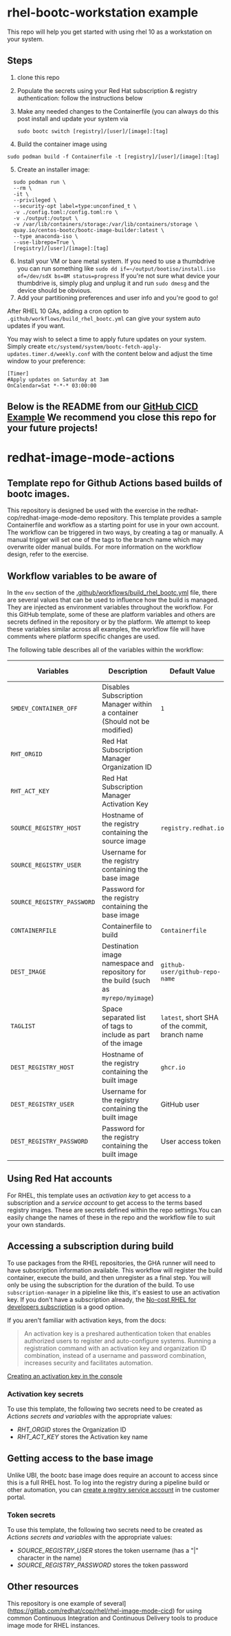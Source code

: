 # rhel-bootc-workstation example

This repo will help you get started with using rhel 10 as a workstation on your system. 

## Steps
1. clone this repo
2. Populate the secrets using your Red Hat subscription & registry authentication: follow the instructions below
3. Make any needed changes to the Containerfile (you can always do this post install and update your system via
   ```
   sudo bootc switch [registry]/[user]/[image]:[tag]
   ```
   
4. Build the container image using
  ```
sudo podman build -f Containerfile -t [registry]/[user]/[image]:[tag]
```

5. Create an installer image:
  ```
    sudo podman run \
    --rm \
    -it \
    --privileged \
    --security-opt label=type:unconfined_t \
    -v ./config.toml:/config.toml:ro \
    -v ./output:/output \
    -v /var/lib/containers/storage:/var/lib/containers/storage \
    quay.io/centos-bootc/bootc-image-builder:latest \
    --type anaconda-iso \
	--use-librepo=True \
    [registry]/[user]/[image]:[tag]
```
6. Install your VM or bare metal system. If you need to use a thumbdrive you can run something like `sudo dd if=~/output/bootiso/install.iso of=/dev/sdX bs=8M status=progress`
  If you're not sure what device your thumbdrive is, simply plug and unplug it and run `sudo dmesg` and the device should be obvious. 
7. Add your partitioning preferences and user info and you're good to go!

After RHEL 10 GAs, adding a cron option to `.github/workflows/build_rhel_bootc.yml` can give your system auto updates if you want. 

You may wish to select a time to apply future updates on your system. Simply create `etc/systemd/system/bootc-fetch-apply-updates.timer.d/weekly.conf` with the content below and adjust the time window to your preference:

```
[Timer]
#Apply updates on Saturday at 3am
OnCalendar=Sat *-*-* 03:00:00

```

## Below is the README from our [GitHub CICD Example](https://github.com/redhat-cop/redhat-image-mode-actions) We recommend you close this repo for your future projects!

# redhat-image-mode-actions
## Template repo for Github Actions based builds of bootc images. 
This repository is designed be used with the exercise in the redhat-cop/redhat-image-mode-demo repository. This template provides a sample Containerfile and workflow as a starting point for use in your own account. The workflow can be triggered in two ways, by creating a tag or manually. A manual trigger will set one of the tags to the branch name which may overwrite older manual builds.  For more information on the workflow design, refer to the exercise.

## Workflow variables to be aware of
In the `env` section of the [.github/workflows/build_rhel_bootc.yml](.github/workflows/build_rhel_bootc.yml) file, there are several values that can be used to influence how the build is managed. They are injected as environment variables throughout the workflow. For this GitHub template, some of these are platform variables and others are secrets defined in the repository or by the platform. We attempt to keep these variables similar across all examples, the workflow file will have comments where platform specific changes are used.

The following table describes all of the variables within the workflow:

| Variables | Description | Default Value | Customization Required |
| --------- | ----------- | ------------- | ------ |
| `SMDEV_CONTAINER_OFF` | Disables Subscription Manager within a container (Should not be modified) | `1` | No |
| `RHT_ORGID` | Red Hat Subscription Manager Organization ID |  | Yes |
| `RHT_ACT_KEY` | Red Hat Subscription Manager Activation Key |  | Yes |
| `SOURCE_REGISTRY_HOST` | Hostname of the registry containing the source image | `registry.redhat.io` | No |
| `SOURCE_REGISTRY_USER` | Username for the registry containing the base image |  | Yes |
| `SOURCE_REGISTRY_PASSWORD` | Password for the registry containing the base image |  | Yes |
| `CONTAINERFILE` | Containerfile to build | `Containerfile` | No |
| `DEST_IMAGE` | Destination image namespace and repository for the build (such as `myrepo/myimage`) | `github-user/github-repo-name` | No |
| `TAGLIST` | Space separated list of tags to include as part of the image | `latest`, short SHA of the commit, branch name | No |
| `DEST_REGISTRY_HOST` | Hostname of the registry containing the built image | `ghcr.io` | No |
| `DEST_REGISTRY_USER` | Username for the registry containing the built image | GitHub user | No |
| `DEST_REGISTRY_PASSWORD` | Password for the registry containing the built image | User access token | No |

## Using Red Hat accounts
For RHEL, this template uses an *activation key* to get access to a subscription and a *service account* to get access to the terms based registry images. These are secrets defined within the repo settings.You can easily change the names of these in the repo and the workflow file to suit your own standards.

## Accessing a subscription during build

To use packages from the RHEL repositories, the GHA runner will need to have subscription information available. This workflow will register the build container, execute the build, and then unregister as a final step. You will only be using the subscription for the duration of the build. To use `subscription-manager` in a pipieline like this, it's easiest to use an activation key. If you don't have a subscription already, the [No-cost RHEL for developers subscription](https://developers.redhat.com/products/rhel/download) is a good option.

If you aren't familiar with activation keys, from the docs:
> An activation key is a preshared authentication token that enables authorized users to register and auto-configure systems. Running a registration command with an activation key and organization  ID combination, instead of a username and password combination, increases security and facilitates automation.

[Creating an activation key in the console](https://docs.redhat.com/en/documentation/subscription_central/1-latest/html/getting_started_with_activation_keys_on_the_hybrid_cloud_console/assembly-creating-managing-activation-keys#proc-creating-act-keys-console_)

### Activation key secrets
To use this template, the following two secrets need to be created as *Actions secrets and variables* with the appropriate values:

* *RHT_ORGID* stores the Organization ID
* *RHT_ACT_KEY* stores the Activation key name

## Getting access to the base image
Unlike UBI, the bootc base image does require an account to access since this is a full RHEL host. To log into the registry during a pipeline build or other automation, you can [create a regitry service account](https://access.redhat.com/RegistryAuthentication#registry-service-accounts-for-shared-environments-4) in tne customer portal.

### Token secrets
To use this template, the following two secrets need to be created as *Actions secrets and variables* with the appropriate values:

* *SOURCE_REGISTRY_USER* stores the token username (has a "|" character in the name)
* *SOURCE_REGISTRY_PASSWORD* stores the token password

## Other resources

This repository is one example of several](https://gitlab.com/redhat/cop/rhel/rhel-image-mode-cicd) for using common Continuous Integration and Continuous Delivery tools to produce image mode for RHEL instances.

